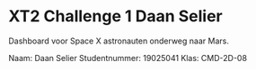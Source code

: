 # XT2 Challenge 1 Daan Selier
 Dashboard voor Space X astronauten onderweg naar Mars.
 
 Naam: Daan Selier
 Studentnummer: 19025041
 Klas: CMD-2D-08

